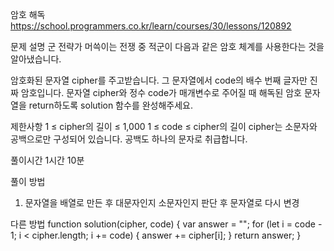 암호 해독
https://school.programmers.co.kr/learn/courses/30/lessons/120892

문제 설명
군 전략가 머쓱이는 전쟁 중 적군이 다음과 같은 암호 체계를 사용한다는 것을 알아냈습니다.

암호화된 문자열 cipher를 주고받습니다.
그 문자열에서 code의 배수 번째 글자만 진짜 암호입니다.
문자열 cipher와 정수 code가 매개변수로 주어질 때 해독된 암호 문자열을 return하도록 solution 함수를 완성해주세요.

제한사항
1 ≤ cipher의 길이 ≤ 1,000
1 ≤ code ≤ cipher의 길이
cipher는 소문자와 공백으로만 구성되어 있습니다.
공백도 하나의 문자로 취급합니다.

풀이시간
1시간 10분

풀이 방법

1. 문자열을 배열로 만든 후 대문자인지 소문자인지 판단 후 문자열로 다시 변경

다른 방법
function solution(cipher, code) {
var answer = "";
for (let i = code - 1; i < cipher.length; i += code) {
answer += cipher[i];
}
return answer;
}
